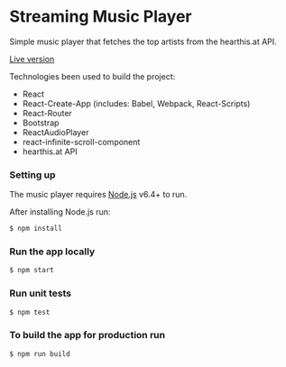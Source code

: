 # Streaming Music Player

Simple music player that fetches the top artists from the hearthis.at API.

[Live version](http://hear-this-song.surge.sh/)

Technologies been used to build the project:

* React
* React-Create-App (includes: Babel, Webpack, React-Scripts)
* React-Router
* Bootstrap
* ReactAudioPlayer
* react-infinite-scroll-component
* hearthis.at API

### Setting up

The music player requires [Node.js](https://nodejs.org/) v6.4+ to run.

After installing Node.js run:

```sh
$ npm install
```

### Run the app locally

```sh
$ npm start
```

### Run unit tests

```sh
$ npm test
```

### To build the app for production run

```sh
$ npm run build
```
